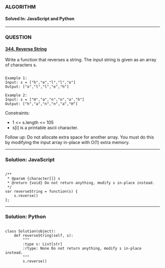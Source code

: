 ### ALGORITHM
#### Solved In: JavaScript and Python
-----
### QUESTION

#### [344. Reverse String](https://leetcode.com/problems/reverse-string/)

Write a function that reverses a string. The input string is given as an array of characters s.

``` 

Example 1:
Input: s = ["h","e","l","l","o"]
Output: ["o","l","l","e","h"]

Example 2:
Input: s = ["H","a","n","n","a","h"]
Output: ["h","a","n","n","a","H"]

```

Constraints:

* 1 <= s.length <= 105
* s[i] is a printable ascii character.

Follow up: Do not allocate extra space for another array. You must do this by modifying the input array in-place with O(1) extra memory.

-----

### Solution: JavaScript

```

/**
 * @param {character[]} s
 * @return {void} Do not return anything, modify s in-place instead.
 */
var reverseString = function(s) {
    s.reverse()
};

```

-----

### Solution: Python

```

class Solution(object):
    def reverseString(self, s):
        """
        :type s: List[str]
        :rtype: None Do not return anything, modify s in-place instead.
        """
        s.reverse()
        
```
